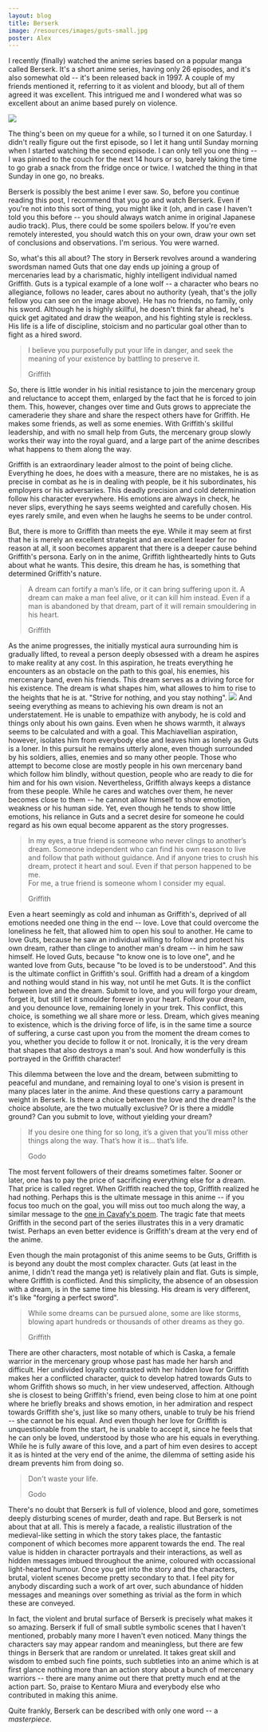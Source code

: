 ```yaml
---
layout: blog
title: Berserk
image: /resources/images/guts-small.jpg
poster: Alex
---
```



I recently (finally) watched the anime series based on a popular manga
called Berserk.
It's a short anime series, having only 26 episodes, and it's also somewhat
old -- it's been released back in 1997.
A couple of my friends mentioned it, referring to it as violent and bloody,
but all of them agreed it was excellent.
This intrigued me and I wondered what was so excellent about an anime
based purely on violence.

<img src="/resources/images/guts.jpg" class="imageinline"/>

The thing's been on my queue for a while, so I turned it on one Saturday.
I didn't really figure out the first episode, so I let it hang until
Sunday morning when I started watching the second episode.
I can only tell you one thing -- I was pinned to the couch for the next 14 hours
or so, barely taking the time to go grab a snack from the fridge once or twice.
I watched the thing in that Sunday in one go, no breaks.

Berserk is possibly the best anime I ever saw.
So, before you continue reading this post, I recommend that you
go and watch Berserk.
Even if you're not into this sort of thing, you might like it
(oh, and in case I haven't told you this before -- you should always
watch anime in original Japanese audio track).
Plus, there could be some spoilers below.
If you're even remotely interested, you should watch this on your own,
draw your own set of conclusions and observations.
I'm serious.
You were warned.

So, what's this all about?
The story in Berserk revolves around a wandering swordsman named Guts
that one day ends up joining a group of mercenaries lead by a charismatic,
highly intelligent individual named Griffith.
Guts is a typical example of a lone wolf -- a character who bears no allegiance,
follows no leader, cares about no authority (yeah, that's the jolly fellow
you can see on the image above).
He has no friends, no family, only his sword.
Although he is highly skillful, he doesn't think far ahead, he's quick get agitated
and draw the weapon, and his fighting style is reckless.
His life is a life of discipline, stoicism and no particular goal other than
to fight as a hired sword.

> I believe you purposefully put your life in danger, and seek the meaning
> of your existence by battling to preserve it.
>
> Griffith

So, there is little wonder in his initial resistance to join the mercenary group
and reluctance to accept them, enlarged by the fact that he is forced to join them.
This, however, changes over time and Guts grows to appreciate the cameraderie they
share and share the respect others have for Griffith.
He makes some friends, as well as some enemies.
With Griffith's skillful leadership, and with no small help from Guts,
the mercenary group slowly works their way into the royal guard, and a large
part of the anime describes what happens to them along the way.

Griffith is an extraordinary leader almost to the point of being cliche.
Everything he does, he does with a measure, there are no mistakes, he is as
precise in combat as he is in dealing with people, be it his subordinates,
his employers or his adversaries.
This deadly precision and cold determination follow his character everywhere.
His emotions are always in check, he never slips, everything he says seems
weighted and carefully chosen.
His eyes rarely smile, and even when he laughs he seems to be under control.

But, there is more to Griffith than meets the eye.
While it may seem at first that he is merely an excellent strategist and an
excellent leader for no reason at all, it soon becomes apparent that there is
a deeper cause behind Griffith's persona.
Early on in the anime, Griffith lightheartedly hints to Guts about what he wants.
This desire, this dream he has, is something that determined Griffith's nature.

> A dream can fortify a man’s life, or it can bring suffering upon it.
> A dream can make a man feel alive, or it can kill him instead.
> Even if a man is abandoned by that dream, part of it will remain smouldering in his heart.
>
> Griffith

As the anime progresses, the initially mystical aura surrounding him is gradually
lifted, to reveal a person deeply obsessed with a dream he aspires to make
reality at any cost.
In this aspiration, he treats everything he encounters as an obstacle on the path to this
goal, his enemies, his mercenary band, even his friends.
This dream serves as a driving force for his existence.
The dream is what shapes him, what allowes to him to rise to the heights that he is at.
"Strive for nothing, and you stay nothing".
<img src="/resources/images/griffith-caska.png" class="imageinline"/>
And seeing everything as means to achieving his own dream is not an understatement.
He is unable to empathize with anybody, he is cold and things only about his own gains.
Even when he shows warmth, it always seems to be calculated and with a goal.
This Machiavellian aspiration, however, isolates him from everybody else and
leaves him as lonely as Guts is a loner.
In this pursuit he remains utterly alone, even though surrounded by his soldiers,
allies, enemies and so many other people.
Those who attempt to become close are mostly people in his own mercenary band
which follow him blindly, without question, people who are ready to die for him
and for his own vision.
Nevertheless, Griffith always keeps a distance from these people.
While he cares and watches over them, he never becomes close to them -- he cannot
allow himself to show emotion, weakness or his human side.
Yet, even though he tends to show little emotions, his reliance in Guts and a secret
desire for someone he could regard as his own equal become apparent as the
story progresses.

> In my eyes, a true friend is someone who never clings to another’s dream.
> Someone independent who can find his own reason to live and follow that path without guidance.
> And if anyone tries to crush his dream, protect it heart and soul.
> Even if that person happened to be me.
> <br/>
> For me, a true friend is someone whom I consider my equal.
>
> Griffith

Even a heart seemingly as cold and inhuman as Griffith's, deprived of all emotions 
needed one thing in the end -- love.
Love that could overcome the loneliness he felt, that allowed him to open
his soul to another.
He came to love Guts, because he saw an individual willing to follow and protect his
own dream, rather than clinge to another man's dream -- in him he saw himself.
He loved Guts, because "to know one is to love one", and he wanted love from
Guts, because "to be loved is to be understood".
And this is the ultimate conflict in Griffith's soul.
Griffith had a dream of a kingdom and nothing would stand in his way, not until
he met Guts.
It is the conflict between love and the dream.
Submit to love, and you will forgo your dream, forget it, but still let it smoulder
forever in your heart.
Follow your dream, and you denounce love, remaining lonely in your trek.
This conflict, this choice, is something we all share more or less.
Dream, which gives meaning to existence, which is the driving force of life, is
in the same time a source of suffering, a curse cast upon you from the moment the
dream comes to you, whether you decide to follow it or not.
Ironically, it is the very dream that shapes that also destroys a man's soul.
And how wonderfully is this portrayed in the Griffith character!

This dilemma between the love and the dream, between submitting to peaceful and mundane,
and remaining loyal to one's vision is present in many places later in the anime.
And these questions carry a paramount weight in Berserk.
Is there a choice between the love and the dream?
Is the choice absolute, are the two mutually exclusive?
Or is there a middle ground?
Can you submit to love, without yielding your dream?

> If you desire one thing for so long, it’s a given that you’ll miss other things along the way. 
> That’s how it is... that’s life.
> 
> Godo

The most fervent followers of their dreams sometimes falter.
Sooner or later, one has to pay the price of sacrificing everything
else for a dream.
That price is called regret.
When Griffith reached the top, Griffith realized he had nothing.
Perhaps this is the ultimate message in this anime -- if you focus
too much on the goal, you will miss out too much along the way,
a similar message to the [one in Cavafy's poem](/home/ithaca/).
The tragic fate that meets Griffith in the second part of the series
illustrates this in a very dramatic twist.
Perhaps an even better evidence is Griffith's dream at the very end
of the anime.

Even though the main protagonist of this anime seems to be Guts, Griffith is
is beyond any doubt the most complex character.
Guts (at least in the anime, I didn't read the manga yet) is relatively plain
and flat.
Guts is simple, where Griffith is conflicted.
And this simplicity, the absence of an obsession with a dream,
is in the same time his blessing.
His dream is very different, it's like "forging a perfect sword".

> While some dreams can be pursued alone, some are like storms, blowing apart
> hundreds or thousands of other dreams as they go.
>
> Griffith

There are other characters, most notable of which is Caska, a female warrior in
the mercenary group whose past has made her harsh and difficult.
Her undivided loyalty contrasted with her hidden love for Griffith makes her a
conflicted character, quick to develop hatred towards Guts to whom Griffith shows
so much, in her view undeserved, affection.
Although she is closest to being Griffith's friend, even being close to him at one
point where he briefly breaks and shows emotion, in her admiration and respect towards
Griffith she's, just like so many others, unable to truly be his friend -- she cannot
be his equal.
And even though her love for Griffith is unquestionable from the start,
he is unable to accept it, since he feels that he can only be loved,
understood by those who are his equals in everything.
While he is fully aware of this love, and a part of him even desires to accept it
as is hinted at the very end of the anime, the dilemma of setting aside his dream
prevents him from doing so.

> Don't waste your life.
> 
> Godo

There's no doubt that Berserk is full of violence, blood and gore,
sometimes deeply disturbing scenes of murder, death and rape.
But Berserk is not about that at all.
This is merely a facade, a realistic illustration of the medieval-like setting
in which the story takes place, the fantastic component of which becomes
more apparent towards the end.
The real value is hidden in character portrayals and their interactions,
as well as hidden messages imbued throughout the anime,
coloured with occassional light-hearted humour.
Once you get into the story and the characters, brutal, violent scenes become
pretty secondary to that.
I feel pity for anybody discarding such a work of art over, such abundance
of hidden messages and meanings over something as trivial as the form in
which these are conveyed.

In fact, the violent and brutal surface of Berserk is precisely what makes
it so amazing.
Berserk if full of small subtle symbolic scenes that I haven't mentioned,
probably many more I haven't even noticed.
Many things the characters say may appear random and meaningless, but there are few
things in Berserk that are random or unrelated.
It takes great skill and wisdom to embed such fine points, such subtleties
into an anime which is at first glance nothing more than an action story about a bunch
of mercenary warriors -- there are many anime out there that pretty much
end at the action part.
So, praise to Kentaro Miura and everybody else who contributed in making this anime.

Quite frankly, Berserk can be described with only one word -- a *masterpiece*.


